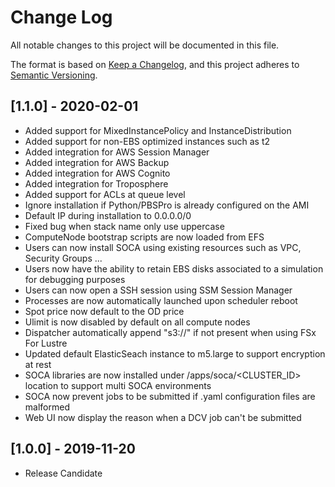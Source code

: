 # Change Log
All notable changes to this project will be documented in this file.

The format is based on [Keep a Changelog](https://keepachangelog.com/en/1.0.0/),
and this project adheres to [Semantic Versioning](https://semver.org/spec/v2.0.0.html).

## [1.1.0] - 2020-02-01
- Added support for MixedInstancePolicy and InstanceDistribution
- Added support for non-EBS optimized instances such as t2
- Added integration for AWS Session Manager
- Added integration for AWS Backup
- Added integration for AWS Cognito
- Added integration for Troposphere
- Added support for ACLs at queue level
- Ignore installation if Python/PBSPro is already configured on the AMI
- Default IP during installation to 0.0.0.0/0
- Fixed bug when stack name only use uppercase
- ComputeNode bootstrap scripts are now loaded from EFS
- Users can now install SOCA using existing resources such as VPC, Security Groups ...
- Users now have the ability to retain EBS disks associated to a simulation for debugging purposes
- Users can now open a SSH session using SSM Session Manager
- Processes are now automatically launched upon scheduler reboot 
- Spot price now default to the OD price
- Ulimit is now disabled by default on all compute nodes
- Dispatcher automatically append "s3://" if not present when using FSx For Lustre
- Updated default ElasticSeach instance to m5.large to support encryption at rest
- SOCA libraries are now installed under /apps/soca/<CLUSTER_ID> location to support multi SOCA environments 
- SOCA now prevent jobs to be submitted if .yaml configuration files are malformed
- Web UI now display the reason when a DCV job can't be submitted

## [1.0.0] - 2019-11-20
- Release Candidate

